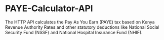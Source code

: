 # PAYE-Calculator-API

The HTTP API calculates the Pay As You Earn (PAYE) tax based on Kenya Revenue Authority Rates and other statutory deductions like National Social Security Fund (NSSF) and National Hospital Insurance Fund (NHIF).
